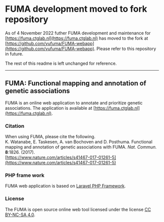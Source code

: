 # FUMA development moved to fork repository

As of 4 November 2022 futher FUMA development and maintenance for [https://fuma.ctglab.nl](https://fuma.ctglab.nl) has moved to the fork at [https://github.com/vufuma/FUMA-webapp](https://github.com/vufuma/FUMA-webapp). Please refer to this repository in future.

The rest of this readme is left unchanged for reference.

***

## FUMA: Functional mapping and annotation of genetic associations

FUMA is an online web application to annotate and prioritize genetic associations.
The application is available at [https://fuma.ctglab.nl](https://fuma.ctglab.nl).

### Citation
When using FUMA, please cite the following.  
K. Watanabe, E. Taskesen, A. van Bochoven and D. Posthuma. Functional mapping and annotation of genetic associations with FUMA. *Nat. Commun.* **8**:1826. (2017).  
[https://www.nature.com/articles/s41467-017-01261-5](https://www.nature.com/articles/s41467-017-01261-5)

### PHP frame work
FUMA web application is based on [Laravel PHP Framework](https://laravel.com/docs/5.4).

### License
The FUMA is open source online web tool licensed under the license [CC BY-NC-SA 4.0](https://creativecommons.org/licenses/by-nc-sa/4.0/).
